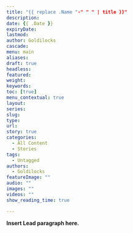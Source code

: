 ```yaml
---
title: "{{ replace .Name "-" " " | title }}"
description: 
date: {{ .Date }}
expiryDate:
lastmod: 
author: Goldilocks
cascade:
menu: main
aliases:
draft: true
headless:
featured:
weight:
keywords:
toc: [true]
menu_contextual: true
layout:
series:
slug:
type:
url:
story: true
categories:
  - All Content
  - Stories
tags:
  - Untagged
authors:
  - Goldilocks
featureImage: ""
audio: ""
images: ""
videos: ""
show_reading_time: true

---
```


**Insert Lead paragraph here.**
